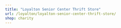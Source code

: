 ```yaml
---
title: "Loyalton Senior Center Thrift Store"
url: /loyalton/loyalton-senior-center-thrift-store/
shop: charity
---
```

